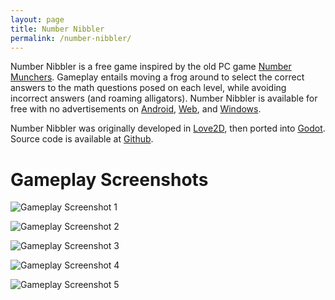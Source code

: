 ```yaml
---
layout: page
title: Number Nibbler
permalink: /number-nibbler/
---
```


Number Nibbler is a free game inspired by the old PC game [Number Munchers](https://en.wikipedia.org/wiki/Munchers#Number_Munchers). Gameplay entails moving a frog around to select the correct answers to the math questions posed on each level, while avoiding incorrect answers (and roaming alligators). Number Nibbler is available for free with no advertisements on [Android](https://play.google.com/store/apps/details?id=com.david1socha.numbernibbler), [Web](https://david1socha.itch.io/number-nibbler), and [Windows](https://david1socha.itch.io/number-nibbler). 

Number Nibbler was originally developed in [Love2D](https://love2d.org/), then ported into [Godot](https://godotengine.org/). Source code is available at [Github](https://github.com/David1Socha/number-nibbler-gd). 



# Gameplay Screenshots
![Gameplay Screenshot 1](../assets/numbernibbler-screen-1.jpg)

![Gameplay Screenshot 2](../assets/numbernibbler-screen-2.jpg)

![Gameplay Screenshot 3](../assets/numbernibbler-screen-3.jpg)

![Gameplay Screenshot 4](../assets/numbernibbler-screen-4.jpg)

![Gameplay Screenshot 5](../assets/numbernibbler-screen-5.jpg)